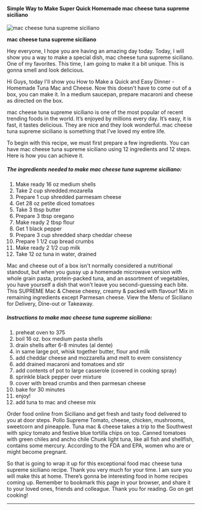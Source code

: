             

#### Simple Way to Make Super Quick Homemade mac cheese tuna supreme siciliano

![mac cheese tuna supreme siciliano](https://img-global.cpcdn.com/recipes/52363282/751x532cq70/mac-cheese-tuna-supreme-siciliano-recipe-main-photo.jpg)

**mac cheese tuna supreme siciliano**

Hey everyone, I hope you are having an amazing day today. Today, I will show you a way to make a special dish, mac cheese tuna supreme siciliano. One of my favorites. This time, I am going to make it a bit unique. This is gonna smell and look delicious.

Hi Guys, today I'll show you How to Make a Quick and Easy Dinner - Homemade Tuna Mac and Cheese. Now this doesn't have to come out of a box, you can make it. In a medium saucepan, prepare macaroni and cheese as directed on the box.

mac cheese tuna supreme siciliano is one of the most popular of recent trending foods in the world. It’s enjoyed by millions every day. It’s easy, it is fast, it tastes delicious. They are nice and they look wonderful. mac cheese tuna supreme siciliano is something that I’ve loved my entire life.

To begin with this recipe, we must first prepare a few ingredients. You can have mac cheese tuna supreme siciliano using 12 ingredients and 12 steps. Here is how you can achieve it.

##### The ingredients needed to make mac cheese tuna supreme siciliano:

1.  Make ready 16 oz medium shells
2.  Take 2 cup shredded.mozarella
3.  Prepare 1 cup shredded parmesam cheese
4.  Get 28 oz petite diced tomatoes
5.  Take 3 tbsp butter
6.  Prepare 3 tbsp oregano
7.  Make ready 2 tbsp flour
8.  Get 1 black pepper
9.  Prepare 3 cup shredded sharp cheddar cheese
10.  Prepare 1 1/2 cup bread crumbs
11.  Make ready 2 1/2 cup milk
12.  Take 12 oz tuna in water, drained

Mac and cheese out of a box isn't normally considered a nutritional standout, but when you gussy up a homemade microwave version with whole grain pasta, protein-packed tuna, and an assortment of vegetables, you have yourself a dish that won't leave you second-guessing each bite. This SUPREME Mac & Cheese cheesy, creamy & packed with flavour! Mix in remaining ingredients except Parmesan cheese. View the Menu of Siciliano for Delivery, Dine-out or Takeaway.

##### Instructions to make mac cheese tuna supreme siciliano:

1.  preheat oven to 375
2.  boil 16 oz. box medium pasta shells
3.  drain shells after 6-8 minutes (al dente)
4.  in same large pot, whisk together butter, flour and milk
5.  add cheddar cheese and mozzarella amd melt to evem consistency
6.  add drained macaroni and tomatoes and stir
7.  add contents of pot to large casserole (covered in cooking spray)
8.  sprinkle black pepper over mixture
9.  cover with bread crumbs and then parmesan cheese
10.  bake for 30 minutes
11.  enjoy!
12.  add tuna to mac and cheese mix

Order food online from Siciliano and get fresh and tasty food delivered to you at door steps. Pollo Supreme Tomato, cheese, chicken, mushrooms, sweetcorn and pineapple. Tuna mac & cheese takes a trip to the Southwest with spicy tomato and festive blue tortilla chips on top. Canned tomatoes with green chiles and ancho chile Chunk light tuna, like all fish and shellfish, contains some mercury. According to the FDA and EPA, women who are or might become pregnant.

So that is going to wrap it up for this exceptional food mac cheese tuna supreme siciliano recipe. Thank you very much for your time. I am sure you will make this at home. There’s gonna be interesting food in home recipes coming up. Remember to bookmark this page in your browser, and share it to your loved ones, friends and colleague. Thank you for reading. Go on get cooking!

* * *